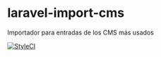 # laravel-import-cms
Importador para entradas de los CMS más usados

[![StyleCI](https://styleci.io/repos/91192643/shield?branch=master)](https://styleci.io/repos/91192643)

